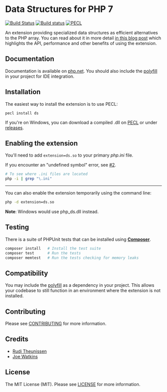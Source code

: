 # Data Structures for PHP 7

[![Build Status](https://travis-ci.org/php-ds/ext-ds.svg?branch=master)](https://travis-ci.org/php-ds/ext-ds)
[![Build status](https://ci.appveyor.com/api/projects/status/9w0xitp3q04hdu1d?svg=true)](https://ci.appveyor.com/project/rtheunissen/ext-ds)
[![PECL](https://img.shields.io/badge/PECL-1.2.7-blue.svg)](https://pecl.php.net/package/ds)

An extension providing specialized data structures as efficient alternatives to the PHP array.
You can read about it in more detail [in this blog post](https://medium.com/p/9dda7af674cd) which highlights the API, performance and other benefits of using the extension.

## Documentation

Documentation is available on [php.net](http://docs.php.net/manual/en/book.ds.php). You should also include the [polyfill](https://github.com/php-ds/polyfill) in your project for IDE integration.

## Installation

The easiest way to install the extension is to use PECL:

```
pecl install ds
```

If you're on Windows, you can download a compiled .dll on [PECL](https://pecl.php.net/package/ds) or under [releases](https://github.com/php-ds/extension/releases).

## Enabling the extension

You'll need to add `extension=ds.so` to your primary *php.ini* file.

If you encounter an "undefined symbol" error, see [#2](https://github.com/php-ds/extension/issues/2#issuecomment-181855047).

```bash
# To see where .ini files are located
php -i | grep "\.ini"
```

---

You can also enable the extension temporarily using the command line:

```bash
php -d extension=ds.so
```

**Note**: Windows would use php_ds.dll instead.

## Testing

There is a suite of PHPUnit tests that can be installed using [**Composer**](https://getcomposer.org/doc/00-intro.md#installation-linux-unix-osx).

``` bash
composer install   # Install the test suite
composer test      # Run the tests
composer memtest   # Run the tests checking for memory leaks
```

## Compatibility

You may include the [polyfill](https://github.com/php-ds/polyfill) as a dependency in your project. This allows your codebase to still function in an environment where the extension is not installed.

## Contributing

Please see [CONTRIBUTING](CONTRIBUTING.md) for more information.

## Credits

- [Rudi Theunissen](https://github.com/rtheunissen)
- [Joe Watkins](https://github.com/krakjoe)

## License

The MIT License (MIT). Please see [LICENSE](LICENSE) for more information.
